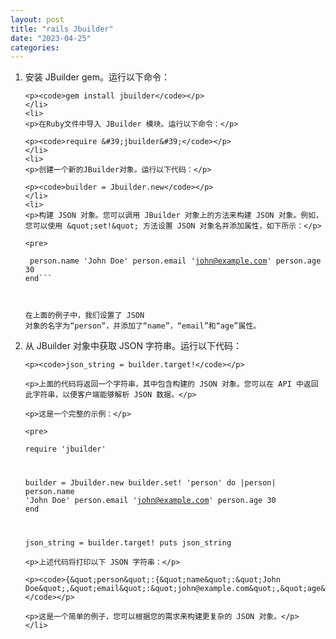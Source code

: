 ```yaml
---
layout: post
title: "rails Jbuilder"
date: "2023-04-25"
categories: 
---
```

<div id="rtf11368">
<div>
<ol>
	<li>
	<p>安装 JBuilder gem。运行以下命令：</p>

	<p><code>gem install jbuilder</code></p>
	</li>
	<li>
	<p>在Ruby文件中导入 JBuilder 模块。运行以下命令：</p>

	<p><code>require &#39;jbuilder&#39;</code></p>
	</li>
	<li>
	<p>创建一个新的JBuilder对象。运行以下代码：</p>

	<p><code>builder = Jbuilder.new</code></p>
	</li>
	<li>
	<p>构建 JSON 对象。您可以调用 JBuilder 对象上的方法来构建 JSON 对象。例如，您可以使用 &quot;set!&quot; 方法设置 JSON 对象名并添加属性，如下所示：</p>

	<pre>
<code>  person.name &#39;John Doe&#39;
  person.email &#39;john@example.com&#39;
  person.age 30
end```

在上面的例子中，我们设置了 JSON 对象的名字为&ldquo;person&rdquo;，并添加了&ldquo;name&rdquo;，&ldquo;email&rdquo;和&ldquo;age&rdquo;属性。</code></pre>
	</li>
	<li>
	<p>从 JBuilder 对象中获取 JSON 字符串。运行以下代码：</p>

	<p><code>json_string = builder.target!</code></p>

	<p>上面的代码将返回一个字符串，其中包含构建的 JSON 对象。您可以在 API 中返回此字符串，以便客户端能够解析 JSON 数据。</p>

	<p>这是一个完整的示例：</p>

	<pre>
<code>require &#39;jbuilder&#39;

builder = Jbuilder.new
builder.set! &#39;person&#39; do |person|
  person.name &#39;John Doe&#39;
  person.email &#39;john@example.com&#39;
  person.age 30
end

json_string = builder.target!
puts json_string</code></pre>

	<p>上述代码将打印以下 JSON 字符串：</p>

	<p><code>{&quot;person&quot;:{&quot;name&quot;:&quot;John Doe&quot;,&quot;email&quot;:&quot;john@example.com&quot;,&quot;age&quot;:30}}</code></p>

	<p>这是一个简单的例子，您可以根据您的需求来构建更复杂的 JSON 对象。</p>
	</li>
</ol>
</div>
</div>

